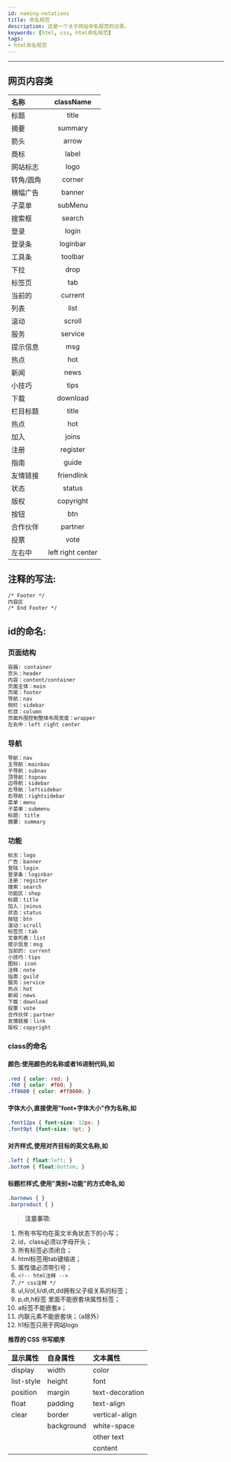 ```yaml
---
id: naming-notations
title: 命名规范
description: 这是一个关于网站命名规范的记录。
keywords: [html, css, html命名规范]
tags:
- html命名规范
---
```


----

## 网页内容类

| 名称      | className | 
| :---     |    :----:  |
| 标题      | title     |
| 摘要      | summary   |
| 箭头      | arrow   |
| 商标      | label   |
| 网站标志   | logo   |
| 转角/圆角  | corner   |
| 横幅广告   | banner   |
| 子菜单     | subMenu   |
| 搜索框     | search   |
| 登录      | login   |
| 登录条     | loginbar   |
| 工具条     | toolbar   |
| 下拉      | drop   |
| 标签页     | tab   |
| 当前的     | current   |
| 列表      | list   |
| 滚动      | scroll   |
| 服务      | service   |
| 提示信息   | msg   |
| 热点      | hot   |
| 新闻      | news   |
| 小技巧     | tips   |
| 下载      | download   |
| 栏目标题   | title   |
| 热点      | hot   |
| 加入      | joins   |
| 注册      | register   |
| 指南      | guide   |
| 友情链接   | friendlink   |
| 状态      | status   |
| 版权      | copyright   |
| 按钮      | btn   |
| 合作伙伴   | partner   |
| 投票      | vote   |
| 左右中     | left right center   |



## 注释的写法:

```html
/* Footer */
内容区
/* End Footer */
```


## id的命名:

### 页面结构

```html
容器: container
页头：header
内容：content/container
页面主体：main
页尾：footer
导航：nav
侧栏：sidebar
栏目：column
页面外围控制整体布局宽度：wrapper
左右中：left right center
```


### 导航

```html
导航：nav
主导航：mainbav
子导航：subnav
顶导航：topnav
边导航：sidebar
左导航：leftsidebar
右导航：rightsidebar
菜单：menu
子菜单：submenu
标题: title
摘要: summary
```

### 功能

```html
标志：logo
广告：banner
登陆：login
登录条：loginbar
注册：regsiter
搜索：search
功能区：shop
标题：title
加入：joinus
状态：status
按钮：btn
滚动：scroll
标签页：tab
文章列表：list
提示信息：msg
当前的: current
小技巧：tips
图标: icon
注释：note
指南：guild
服务：service
热点：hot
新闻：news
下载：download
投票：vote
合作伙伴：partner
友情链接：link
版权：copyright
```

### class的命名

#### 颜色:使用颜色的名称或者16进制代码,如

```css
.red { color: red; }
.f60 { color: #f60; }
.ff8600 { color: #ff8600; }
```

#### 字体大小,直接使用"font+字体大小"作为名称,如

```css
.font12px { font-size: 12px; }
.font9pt {font-size: 9pt; }
```

#### 对齐样式,使用对齐目标的英文名称,如

```css
.left { float:left; }
.bottom { float:bottom; }
```

#### 标题栏样式,使用"类别+功能"的方式命名,如

```css
.barnews { }
.barproduct { }
```

>**注意事项:**

1. 所有书写均在英文半角状态下的小写；
2. id，class必须以字母开头；
3. 所有标签必须闭合；
4. html标签用tab键缩进；
5. 属性值必须带引号；
6. `<!-- html注释 -->`
7. `/* css注释 */`
8. ul,li/ol,li/dl,dt,dd拥有父子级关系的标签；
9. p,dt,h标签  里面不能嵌套块属性标签；
10. a标签不能嵌套a；
11. 内联元素不能嵌套块；（a除外）
12. h1标签只用于网站logo

**推荐的 CSS 书写顺序**

| 显示属性     | 自身属性      |     文本属性     |
| :---        |    :---     |       :---      |
|  display    |   width     |   color         |
|  list-style |   height    |   font          |
|  position   |   margin    | text-decoration |
|  float      |   padding   |   text-align    |
|  clear      |   border    |   vertical-align|
|             | background  |   white-space   |
|             |             |   other text    |
|             |             |   content       |
